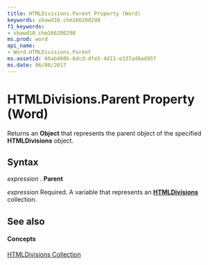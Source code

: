 ```yaml
---
title: HTMLDivisions.Parent Property (Word)
keywords: vbawd10.chm166200298
f1_keywords:
- vbawd10.chm166200298
ms.prod: word
api_name:
- Word.HTMLDivisions.Parent
ms.assetid: 60ab480b-6dcd-dfe5-4d11-e337ad8ad95f
ms.date: 06/08/2017
---
```



# HTMLDivisions.Parent Property (Word)

Returns an **Object** that represents the parent object of the specified **HTMLDivisions** object.


## Syntax

 _expression_ . **Parent**

 _expression_ Required. A variable that represents an **[HTMLDivisions](htmldivisions-object-word.md)** collection.


## See also


#### Concepts


[HTMLDivisions Collection](htmldivisions-object-word.md)

